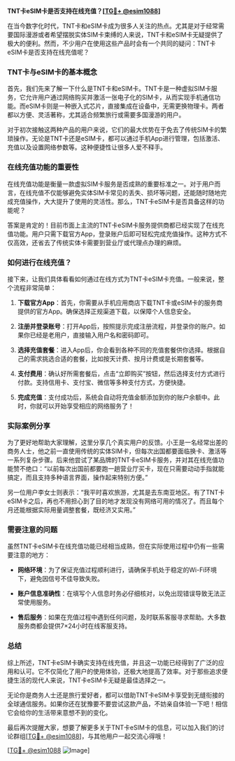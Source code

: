 **TNT卡eSIM卡是否支持在线充值？[[TG💪+ @esim1088](https://t.me/s/esim1088)]**

在当今数字化时代，TNT卡和eSIM卡成为很多人关注的热点。尤其是对于经常需要国际漫游或者希望摆脱实体SIM卡束缚的人来说，TNT卡和eSIM卡无疑提供了极大的便利。然而，不少用户在使用这些产品时会有一个共同的疑问：TNT卡eSIM卡是否支持在线充值呢？

### TNT卡与eSIM卡的基本概念

首先，我们先来了解一下什么是TNT卡和eSIM卡。TNT卡是一种虚拟SIM卡服务，它允许用户通过网络购买并激活一张电子化的SIM卡，从而实现手机通信功能。而eSIM卡则是一种嵌入式芯片，直接集成在设备中，无需更换物理卡。两者都以方便、灵活著称，尤其适合频繁旅行或需要多国漫游的用户。

对于初次接触这两种产品的用户来说，它们的最大优势在于免去了传统SIM卡的繁琐操作。无论是TNT卡还是eSIM卡，都可以通过手机App进行管理，包括激活、充值以及设置网络参数等。这种便捷性让很多人爱不释手。

### 在线充值功能的重要性

在线充值功能是衡量一款虚拟SIM卡服务是否成熟的重要标准之一。对于用户而言，在线充值不仅能够避免实体SIM卡常见的丢失、损坏等问题，还能随时随地完成充值操作，大大提升了使用的灵活性。那么，TNT卡eSIM卡是否具备这样的功能呢？

答案是肯定的！目前市面上主流的TNT卡eSIM卡服务提供商都已经实现了在线充值功能。用户只需下载官方App，登录账户后即可轻松完成充值操作。这种方式不仅高效，还省去了传统实体卡需要到营业厅或代理点办理的麻烦。

### 如何进行在线充值？

接下来，让我们具体看看如何通过在线方式为TNT卡eSIM卡充值。一般来说，整个流程非常简单：

1. **下载官方App**：首先，你需要从手机应用商店下载TNT卡或eSIM卡的服务商提供的官方App。确保选择正规渠道下载，以保障个人信息安全。
   
2. **注册并登录账号**：打开App后，按照提示完成注册流程，并登录你的账户。如果你已经是老用户，直接输入用户名和密码即可。

3. **选择充值套餐**：进入App后，你会看到各种不同的充值套餐供你选择。根据自己的需求挑选合适的套餐，比如按天计费、按月计费或是长期套餐等。

4. **支付费用**：确认好所需套餐后，点击“立即购买”按钮，然后选择支付方式进行付款。支持信用卡、支付宝、微信等多种支付方式，方便快捷。

5. **完成充值**：支付成功后，系统会自动将充值金额添加到你的账户余额中。此时，你就可以开始享受相应的网络服务了！

### 实际案例分享

为了更好地帮助大家理解，这里分享几个真实用户的反馈。小王是一名经常出差的商务人士，他之前一直使用传统的实体SIM卡，但每次出国都要面临换卡、激活等一系列复杂步骤。后来他尝试了某品牌的TNT卡eSIM卡服务，并对其在线充值功能赞不绝口：“以前每次出国前都要跑一趟营业厅买卡，现在只需要动动手指就能搞定，而且支持多种语言界面，操作起来特别方便。”

另一位用户李女士则表示：“我平时喜欢旅游，尤其是去东南亚地区。有了TNT卡eSIM卡之后，再也不用担心到了目的地才发现没有网络可用的情况了。而且每个月还能根据实际用量调整套餐，既经济又实用。”

### 需要注意的问题

虽然TNT卡eSIM卡在线充值功能已经相当成熟，但在实际使用过程中仍有一些需要注意的地方：

- **网络环境**：为了保证充值过程顺利进行，请确保手机处于稳定的Wi-Fi环境下，避免因信号不佳导致失败。
  
- **账户信息准确性**：在填写个人信息时务必仔细核对，以免出现错误导致无法正常使用服务。

- **售后服务**：如果在充值过程中遇到任何问题，及时联系客服寻求帮助。大多数服务商都会提供7×24小时在线客服支持。

### 总结

综上所述，TNT卡eSIM卡确实支持在线充值，并且这一功能已经得到了广泛的应用和认可。它不仅简化了用户的使用体验，还极大地提高了效率。对于那些追求便捷生活的现代人来说，TNT卡eSIM卡无疑是最佳选择之一。

无论你是商务人士还是旅行爱好者，都可以借助TNT卡eSIM卡享受到无缝衔接的全球通信服务。如果你还在犹豫要不要尝试这款产品，不妨亲自体验一下吧！相信它会给你的生活带来意想不到的变化。

最后再次提醒大家，想要了解更多关于TNT卡eSIM卡的信息，可以加入我们的讨论群组[[TG💪+ @esim1088](https://t.me/s/esim1088)]，与其他用户一起交流心得哦！

[[TG💪+ @esim1088](https://t.me/s/esim1088) ![Image](https://i.postimg.cc/4NQfJmqS/Snipaste-2025-05-13-00-14-12.png)]